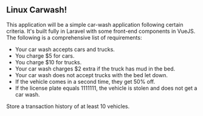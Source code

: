 ## Linux Carwash!

This application will be a simple car-wash application following certain criteria.
It's built fully in Laravel with some front-end components in VueJS.
The following is a comprehensive list of requirements:

- Your car wash accepts cars and trucks.
- You charge $5 for cars.
- You charge $10 for trucks.
- Your car wash charges $2 extra if the truck has mud in the bed.
- Your car wash does not accept trucks with the bed let down.
- If the vehicle comes in a second time, they get 50% off.
- If the license plate equals 1111111, the vehicle is stolen and does not get a car wash.

Store a transaction history of at least 10 vehicles.
